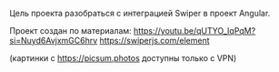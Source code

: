 Цель проекта разобраться с интеграцией Swiper в проект Angular.

Проект создан по материалам:
https://youtu.be/qUTYO_IqPqM?si=Nuyd6AvjxmGC6hrv
https://swiperjs.com/element

(картинки с https://picsum.photos доступны только с VPN)